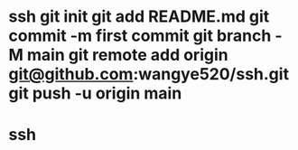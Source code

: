 # ssh git init git add README.md git commit -m first commit git branch -M main git remote add origin git@github.com:wangye520/ssh.git git push -u origin main
# ssh
